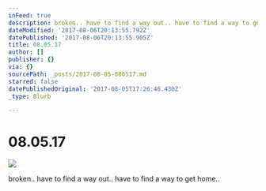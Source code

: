 ```yaml
---
inFeed: true
description: broken.. have to find a way out.. have to find a way to get home..
dateModified: '2017-08-06T20:13:55.792Z'
datePublished: '2017-08-06T20:13:55.905Z'
title: 08.05.17
author: []
publisher: {}
via: {}
sourcePath: _posts/2017-08-05-080517.md
starred: false
datePublishedOriginal: '2017-08-05T17:26:46.430Z'
_type: Blurb

---
```

# 08.05.17
![](https://the-grid-user-content.s3-us-west-2.amazonaws.com/9220b7f6-5c65-46d9-a431-4c50e2d7d363.jpg)

broken.. have to find a way out.. have to find a way to get home..